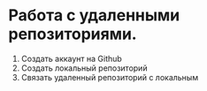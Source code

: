 # Работа с удаленными репозиториями.

1. Создать аккаунт на Github
2. Создать локальный репозиторий
3. Связать удаленный репозиторий с локальным